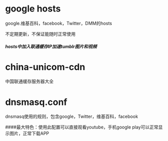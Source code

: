 # google hosts
google.维基百科，facebook，Twitter，DMM的hosts

不定期更新，不保证能随时正常使用

##### hosts中加入联通缓存IP加速tumblr图片和视频

# china-unicom-cdn
中国联通缓存服务器大全

# dnsmasq.conf
dnsmasq使用的规则，包含google，Twitter，维基百科，facebook

####最大特色：使用此配置可以直接观看youtube，手机google play可以正常显示图片，正常下载APP

